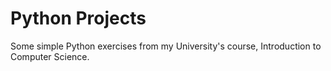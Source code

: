 # Python Projects
Some simple Python exercises from my University's course, Introduction to Computer Science.
